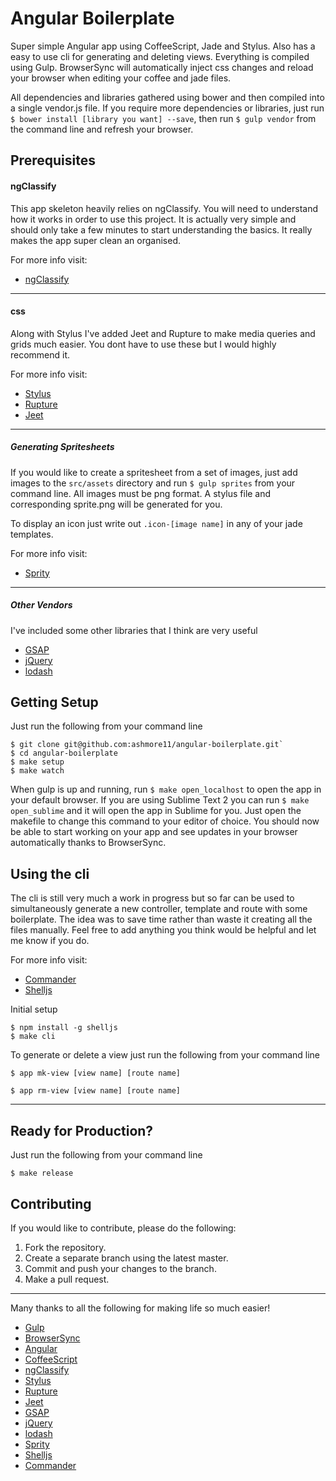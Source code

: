 # Angular Boilerplate

Super simple Angular app using CoffeeScript, Jade and Stylus. Also has a easy to use cli for generating and deleting views. Everything is compiled using Gulp. BrowserSync will automatically inject css changes and reload your browser when editing your coffee and jade files.

All dependencies and libraries gathered using bower and then compiled into a single vendor.js file. If you require more dependencies or libraries, just run `$ bower install [library you want] --save`, then run `$ gulp vendor` from the command line and refresh your browser.

## Prerequisites

#### ngClassify
This app skeleton heavily relies on ngClassify. You will need to understand how it works in order to use this project. It is actually very simple and should only take a few minutes to start understanding the basics. It really makes the app super clean an organised.

For more info visit:
  * [ngClassify](https://github.com/CaryLandholt/ng-classify)

---

#### css
Along with Stylus I've added Jeet and Rupture to make media queries and grids much easier. You dont have to use these but I would highly recommend it.

For more info visit:
  * [Stylus](https://learnboost.github.io/stylus/)
  * [Rupture](https://github.com/jenius/rupture)
  * [Jeet](http://jeet.gs/)

---

##### Generating Spritesheets

If you would like to create a spritesheet from a set of images, just add images to the `src/assets` directory and run `$ gulp sprites` from your command line. All images must be png format. A stylus file and corresponding sprite.png will be generated for you. 

To display an icon just write out `.icon-[image name]` in any of your jade templates.

For more info visit:
  * [Sprity](https://github.com/aslansky/css-sprite)

---

##### Other Vendors
I've included some other libraries that I think are very useful
  * [GSAP](http://greensock.com/gsap)
  * [jQuery](http://jquery.com/)
  * [lodash](https://lodash.com/)

## Getting Setup

Just run the following from your command line
```
$ git clone git@github.com:ashmore11/angular-boilerplate.git`
$ cd angular-boilerplate
$ make setup
$ make watch
```

When gulp is up and running, run `$ make open_localhost` to open the app in your default browser. If you are using Sublime Text 2 you can run `$ make open_sublime` and it will open the app in Sublime for you. Just open the makefile to change this command to your editor of choice. You should now be able to start working on your app and see updates in your browser automatically thanks to BrowserSync.

## Using the cli

The cli is still very much a work in progress but so far can be used to simultaneously generate a new controller, template and route with some boilerplate. The idea was to save time rather than waste it creating all the files manually. Feel free to add anything you think would be helpful and let me know if you do.

For more info visit:
  * [Commander](https://github.com/tj/commander.js)
  * [Shelljs](https://github.com/arturadib/shelljs)

Initial setup
```
$ npm install -g shelljs
$ make cli
```

To generate or delete a view just run the following from your command line
```
$ app mk-view [view name] [route name]
```
```
$ app rm-view [view name] [route name]
```

---

## Ready for Production?

Just run the following from your command line
```
$ make release
```

## Contributing

If you would like to contribute, please do the following:

  1. Fork the repository.
  2. Create a separate branch using the latest master.
  3. Commit and push your changes to the branch.
  4. Make a pull request.

---

Many thanks to all the following for making life so much easier!
  * [Gulp](http://gulpjs.com/)
  * [BrowserSync](http://www.browsersync.io/)
  * [Angular](http://angularjs.org/)
  * [CoffeeScript](http://coffeescript.org/)
  * [ngClassify](https://github.com/CaryLandholt/ng-classify)
  * [Stylus](https://learnboost.github.io/stylus/)
  * [Rupture](https://github.com/jenius/rupture)
  * [Jeet](http://jeet.gs/)
  * [GSAP](http://greensock.com/gsap)
  * [jQuery](http://jquery.com/)
  * [lodash](https://lodash.com/)
  * [Sprity](https://github.com/aslansky/css-sprite)
  * [Shelljs](https://github.com/arturadib/shelljs)
  * [Commander](https://github.com/tj/commander.js)